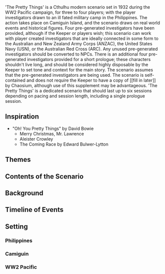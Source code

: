 'The Pretty Things' is a Cthulhu modern scenario set in 1932 during the WW2 Pacific campaign, for three to four players; with the player investigators drawn to an ill fated military camp in the Philippines. The action takes place on Camiguin Island, and the scenario draws on real world events and historical figures.
Four pre-generated investigators have been provided, although if the Keeper or players wish; this scenario can work with player created investigators that are ideally connected in some form to the Australian and New Zealand Army Corps (ANZAC), the United States Navy (USN), or the Australian Red Cross (ARC). Any unused pre-generated investigators should be converted to NPCs. There is an additional four pre-generated investigators provided for a short prologue; these characters shouldn't live long, and should be considered highly disposable by the Keeper to set tone and context for the main story.
The scenario assumes that the pre-generated investigators are being used.
The scenario is self-contained and does not require the Keeper to have a copy of [[fill in later]] by Chaosium, although use of this supplement may be advantageous.
'The Pretty Things' is a dedicated scenario that should last up to six sessions depending on pacing and session length, including a single prologue session.

## Inspiration
- "Oh! You Pretty Things" by David Bowie
	- Merry Christmas, Mr. Lawrence
	- Aleister Crowley
	- The Coming Race by Edward Bulwer-Lytton
## Themes

## Contents of the Scenario
## Background

## Timeline of Events

## Setting
### Philippines
### Camiguin
### WW2 Pacific